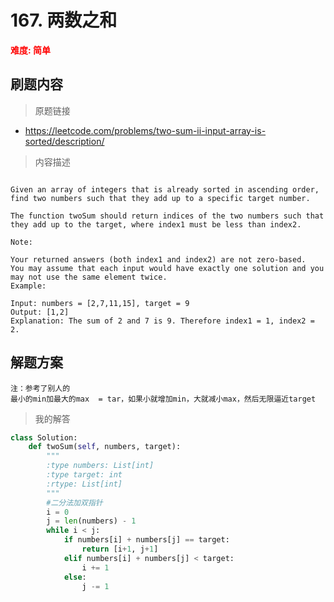 # 167. 两数之和  
**<font color=red>难度: 简单</font>**
## 刷题内容

> 原题链接
* https://leetcode.com/problems/two-sum-ii-input-array-is-sorted/description/

> 内容描述

```

Given an array of integers that is already sorted in ascending order, find two numbers such that they add up to a specific target number.

The function twoSum should return indices of the two numbers such that they add up to the target, where index1 must be less than index2.

Note:

Your returned answers (both index1 and index2) are not zero-based.
You may assume that each input would have exactly one solution and you may not use the same element twice.
Example:

Input: numbers = [2,7,11,15], target = 9
Output: [1,2]
Explanation: The sum of 2 and 7 is 9. Therefore index1 = 1, index2 = 2.
```



## 解题方案
``` 
注：参考了别人的
最小的min加最大的max  = tar，如果小就增加min，大就减小max，然后无限逼近target

```

> 我的解答

```python
class Solution:
    def twoSum(self, numbers, target):
        """
        :type numbers: List[int]
        :type target: int
        :rtype: List[int]
        """
        #二分法加双指针
        i = 0
        j = len(numbers) - 1
        while i < j: 
            if numbers[i] + numbers[j] == target:
                return [i+1, j+1]
            elif numbers[i] + numbers[j] < target:
                i += 1
            else:
                j -= 1      
```